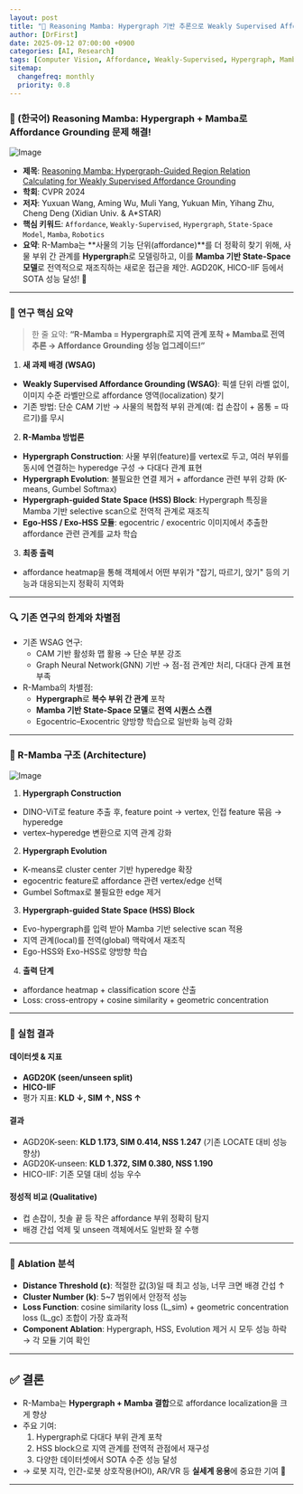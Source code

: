 ```yaml
---
layout: post
title: "🐍 Reasoning Mamba: Hypergraph 기반 추론으로 Weakly Supervised Affordance Grounding 강화!"
author: [DrFirst]
date: 2025-09-12 07:00:00 +0900
categories: [AI, Research]
tags: [Computer Vision, Affordance, Weakly-Supervised, Hypergraph, Mamba, CVPR 2025, CVPR, Robotics]
sitemap:
  changefreq: monthly
  priority: 0.8
---
```


### 🐍 (한국어) Reasoning Mamba: Hypergraph + Mamba로 Affordance Grounding 문제 해결!  

![Image](https://github.com/user-attachments/assets/rmamba-cvpr2024)

* **제목**: [Reasoning Mamba: Hypergraph-Guided Region Relation Calculating for Weakly Supervised Affordance Grounding](https://openaccess.thecvf.com/content/CVPR2025/papers/Wang_Reasoning_Mamba_Hypergraph-Guided_Region_Relation_Calculating_for_Weakly_Supervised_Affordance_CVPR_2025_paper.pdf)  
* **학회**: CVPR 2024  
* **저자**: Yuxuan Wang, Aming Wu, Muli Yang, Yukuan Min, Yihang Zhu, Cheng Deng (Xidian Univ. & A*STAR)  
* **핵심 키워드**: `Affordance`, `Weakly-Supervised`, `Hypergraph`, `State-Space Model`, `Mamba`, `Robotics`  
* **요약**: R-Mamba는 **사물의 기능 단위(affordance)**를 더 정확히 찾기 위해, 사물 부위 간 관계를 **Hypergraph**로 모델링하고, 이를 **Mamba 기반 State-Space 모델**로 전역적으로 재조직하는 새로운 접근을 제안. AGD20K, HICO-IIF 등에서 SOTA 성능 달성! 🚀  

---

### 🚀 연구 핵심 요약

> 한 줄 요약: **“R-Mamba = Hypergraph로 지역 관계 포착 + Mamba로 전역 추론 → Affordance Grounding 성능 업그레이드!”**

1) **새 과제 배경 (WSAG)**  
- **Weakly Supervised Affordance Grounding (WSAG)**: 픽셀 단위 라벨 없이, 이미지 수준 라벨만으로 affordance 영역(localization) 찾기  
- 기존 방법: 단순 CAM 기반 → 사물의 복합적 부위 관계(예: 컵 손잡이 + 몸통 = 따르기)를 무시  

2) **R-Mamba 방법론**  
- **Hypergraph Construction**: 사물 부위(feature)를 vertex로 두고, 여러 부위를 동시에 연결하는 hyperedge 구성 → 다대다 관계 표현  
- **Hypergraph Evolution**: 불필요한 연결 제거 + affordance 관련 부위 강화 (K-means, Gumbel Softmax)  
- **Hypergraph-guided State Space (HSS) Block**: Hypergraph 특징을 Mamba 기반 selective scan으로 전역적 관계로 재조직  
- **Ego-HSS / Exo-HSS 모듈**: egocentric / exocentric 이미지에서 추출한 affordance 관련 관계를 교차 학습  

3) **최종 출력**  
- affordance heatmap을 통해 객체에서 어떤 부위가 "잡기, 따르기, 앉기" 등의 기능과 대응되는지 정확히 지역화  

---

### 🔍 기존 연구의 한계와 차별점  

- 기존 WSAG 연구:  
  - CAM 기반 활성화 맵 활용 → 단순 부분 강조  
  - Graph Neural Network(GNN) 기반 → 점-점 관계만 처리, 다대다 관계 표현 부족  
- R-Mamba의 차별점:  
  - **Hypergraph**로 **복수 부위 간 관계** 포착  
  - **Mamba 기반 State-Space 모델**로 **전역 시퀀스 스캔**  
  - Egocentric–Exocentric 양방향 학습으로 일반화 능력 강화  

---

### 🧱 R-Mamba 구조 (Architecture)

![Image](https://github.com/user-attachments/assets/rmamba-arch-2024)

1) **Hypergraph Construction**  
  - DINO-ViT로 feature 추출 후, feature point → vertex, 인접 feature 묶음 → hyperedge  
  - vertex–hyperedge 변환으로 지역 관계 강화  

2) **Hypergraph Evolution**  
  - K-means로 cluster center 기반 hyperedge 확장  
  - egocentric feature로 affordance 관련 vertex/edge 선택  
  - Gumbel Softmax로 불필요한 edge 제거  

3) **Hypergraph-guided State Space (HSS) Block**  
  - Evo-hypergraph를 입력 받아 Mamba 기반 selective scan 적용  
  - 지역 관계(local)를 전역(global) 맥락에서 재조직  
  - Ego-HSS와 Exo-HSS로 양방향 학습  

4) **출력 단계**  
  - affordance heatmap + classification score 산출  
  - Loss: cross-entropy + cosine similarity + geometric concentration  

---

### 🧪 실험 결과  

#### 데이터셋 & 지표  
- **AGD20K (seen/unseen split)**  
- **HICO-IIF**  
- 평가 지표: **KLD ↓, SIM ↑, NSS ↑**  

#### 결과  

- AGD20K-seen: **KLD 1.173, SIM 0.414, NSS 1.247** (기존 LOCATE 대비 성능 향상)  
- AGD20K-unseen: **KLD 1.372, SIM 0.380, NSS 1.190**  
- HICO-IIF: 기존 모델 대비 성능 우수  

#### 정성적 비교 (Qualitative)  
- 컵 손잡이, 칫솔 끝 등 작은 affordance 부위 정확히 탐지  
- 배경 간섭 억제 및 unseen 객체에서도 일반화 잘 수행  

---

### 🧪 Ablation 분석  

- **Distance Threshold (ε)**: 적절한 값(3)일 때 최고 성능, 너무 크면 배경 간섭 ↑  
- **Cluster Number (k)**: 5~7 범위에서 안정적 성능  
- **Loss Function**: cosine similarity loss (L_sim) + geometric concentration loss (L_gc) 조합이 가장 효과적  
- **Component Ablation**: Hypergraph, HSS, Evolution 제거 시 모두 성능 하락 → 각 모듈 기여 확인  

---

## ✅ 결론  

- R-Mamba는 **Hypergraph + Mamba 결합**으로 affordance localization을 크게 향상  
- 주요 기여:  
  1. Hypergraph로 다대다 부위 관계 포착  
  2. HSS block으로 지역 관계를 전역적 관점에서 재구성  
  3. 다양한 데이터셋에서 SOTA 수준 성능 달성  
- → 로봇 지각, 인간-로봇 상호작용(HOI), AR/VR 등 **실세계 응용**에 중요한 기여 🎯  

---
